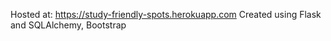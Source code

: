 Hosted at:
https://study-friendly-spots.herokuapp.com
Created using Flask and SQLAlchemy, Bootstrap
